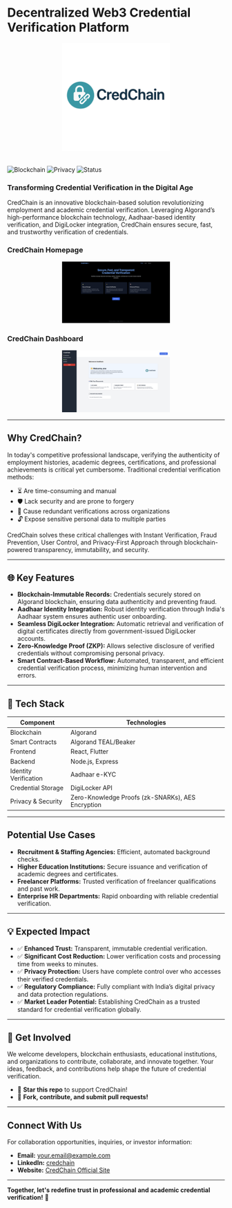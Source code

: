 # Decentralized Web3 Credential Verification Platform

<div align="center">
  <img src="imgs/Credchain.png" alt="CredChain Logo" width="250"/>
</div>

<br>

![Blockchain](https://img.shields.io/badge/Blockchain-Algorand-blue)
![Privacy](https://img.shields.io/badge/Privacy-Zero--Knowledge-green)
![Status](https://img.shields.io/badge/Status-Proof--of--Concept-orange)

### Transforming Credential Verification in the Digital Age

CredChain is an innovative blockchain-based solution revolutionizing employment and academic credential verification. Leveraging Algorand’s high-performance blockchain technology, Aadhaar-based identity verification, and DigiLocker integration, CredChain ensures secure, fast, and trustworthy verification of credentials.

### CredChain Homepage
<div align="center">
  <img src="imgs/credchain_homepage.png" alt="CredChain Logo" width="250"/>
</div>

### CredChain Dashboard
<div align="center">
  <img src="imgs/credchain_dashboard.png" alt="CredChain Logo" width="250"/>
</div>

---

## Why CredChain?

In today's competitive professional landscape, verifying the authenticity of employment histories, academic degrees, certifications, and professional achievements is critical yet cumbersome. Traditional credential verification methods:

- ⏳ Are time-consuming and manual
- 🛡️ Lack security and are prone to forgery
- 🔄 Cause redundant verifications across organizations
- 🔓 Expose sensitive personal data to multiple parties

CredChain solves these critical challenges with Instant Verification, Fraud Prevention, User Control, and Privacy-First Approach through blockchain-powered transparency, immutability, and security.

---

## 🌐 Key Features

- **Blockchain-Immutable Records:** Credentials securely stored on Algorand blockchain, ensuring data authenticity and preventing fraud.
- **Aadhaar Identity Integration:** Robust identity verification through India's Aadhaar system ensures authentic user onboarding.
- **Seamless DigiLocker Integration:** Automatic retrieval and verification of digital certificates directly from government-issued DigiLocker accounts.
- **Zero-Knowledge Proof (ZKP):** Allows selective disclosure of verified credentials without compromising personal privacy.
- **Smart Contract-Based Workflow:** Automated, transparent, and efficient credential verification process, minimizing human intervention and errors.

---

## 🔧 Tech Stack

| Component | Technologies |
|-----------|--------------|
| Blockchain | Algorand |
| Smart Contracts | Algorand TEAL/Beaker |
| Frontend | React, Flutter |
| Backend | Node.js, Express |
| Identity Verification | Aadhaar e-KYC |
| Credential Storage | DigiLocker API |
| Privacy & Security | Zero-Knowledge Proofs (zk-SNARKs), AES Encryption |

---

## Potential Use Cases

- **Recruitment & Staffing Agencies:** Efficient, automated background checks.
- **Higher Education Institutions:** Secure issuance and verification of academic degrees and certificates.
- **Freelancer Platforms:** Trusted verification of freelancer qualifications and past work.
- **Enterprise HR Departments:** Rapid onboarding with reliable credential verification.

---


## 💡 Expected Impact

- ✅ **Enhanced Trust:** Transparent, immutable credential verification.
- ✅ **Significant Cost Reduction:** Lower verification costs and processing time from weeks to minutes.
- ✅ **Privacy Protection:** Users have complete control over who accesses their verified credentials.
- ✅ **Regulatory Compliance:** Fully compliant with India’s digital privacy and data protection regulations.
- ✅ **Market Leader Potential:** Establishing CredChain as a trusted standard for credential verification globally.

---

## 🤝 Get Involved

We welcome developers, blockchain enthusiasts, educational institutions, and organizations to contribute, collaborate, and innovate together. Your ideas, feedback, and contributions help shape the future of credential verification.

- 🌟 **Star this repo** to support CredChain!
- 📩 **Fork, contribute, and submit pull requests!**

---

## Connect With Us

For collaboration opportunities, inquiries, or investor information:

- **Email:** your.email@example.com
- **LinkedIn:** [credchain](www.linkedin.com/in/credchain)
- **Website:** [CredChain Official Site](https://credchain.example.com)

---

**Together, let's redefine trust in professional and academic credential verification!** 🚀
